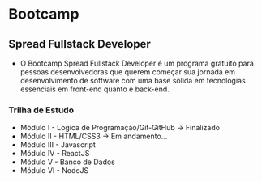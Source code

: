 # Bootcamp 
## Spread Fullstack Developer

- O Bootcamp Spread Fullstack Developer é um programa gratuito para pessoas desenvolvedoras que querem começar sua jornada em desenvolvimento de software com uma base sólida em tecnologias essenciais em front-end quanto e back-end.

### Trilha de Estudo
- Módulo	 I	  - Logica de Programação/Git-GitHub -> Finalizado
- Módulo	 II	  - HTML/CSS3 -> Em andamento...
- Módulo	 III	- Javascript
- Módulo	 IV	  - ReactJS
- Módulo	 V	  - Banco de Dados
- Módulo	 VI	  - NodeJS
